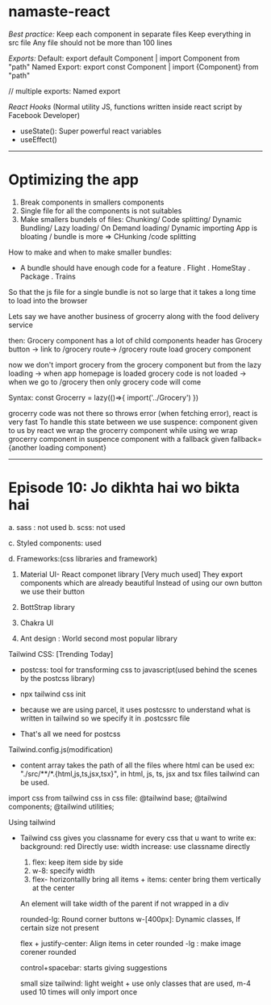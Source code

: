 # namaste-react

_Best practice:_
Keep each component in separate files
Keep everything in src file
Any file should not be more than 100 lines

_Exports:_
Default: export default Component | import Component from "path"
Named Export: export const Component | import {Component} from "path"

// multiple exports: Named export

_React Hooks_
(Normal utility JS, functions written inside react script by Facebook Developer)

- useState(): Super powerful react variables
- useEffect()

---

# Optimizing the app

1. Break components in smallers components
2. Single file for all the components is not suitables
3. Make smallers bundels of files: Chunking/ Code splitting/ Dynamic Bundling/ Lazy loading/ On Demand loading/ Dynamic importing
   App is bloating / bundle is more => CHunking /code splitting

How to make and when to make smaller bundles:

- A bundle should have enough code for a feature
  . Flight
  . HomeStay
  . Package
  . Trains

So that the js file for a single bundle is not so large that it takes a long time to load into the browser

Lets say we have another business of grocerry along with the food delivery service

then: Grocery component has a lot of child components
header has Grocery button -> link to /grocery route-> /grocery route load grocery component

now we don't import grocery from the grocery component but from the lazy loading
-> when app homepage is loaded grocery code is not loaded
-> when we go to /grocery then only grocery code will come

Syntax:
const Grocerry = lazy(()=>{
import('../Grocery')
})

grocerry code was not there so throws error (when fetching error), react is very fast
To handle this state between we use suspence: component given to us by react we wrap the grocerry component while using we wrap grocerry component in suspence component with a fallback given fallback={another loading component}

---

# Episode 10: Jo dikhta hai wo bikta hai

a. sass : not used
b. scss: not used

c. Styled components: used

d. Frameworks:(css libraries and framework)

1. Material UI- React componet library [Very much used]
   They export components which are already beautiful
   Instead of using our own button we use their button

2. BottStrap library
3. Chakra UI
4. Ant design : World second most popular library

Tailwind CSS: [Trending Today]

- postcss: tool for transforming css to javascript(used behind the scenes by the postcss library)
- npx tailwind css init
- because we are using parcel, it uses postcssrc to understand what is written in tailwind so we specify it in .postcssrc file

- That's all we need for postcss

Tailwind.config.js(modification)
- content array takes the path of all the files where html can be used ex: "./src/**/*.{html,js,ts,jsx,tsx}",
in html, js, ts, jsx and tsx files tailwind can be used.

import css from tailwind css in css file:
@tailwind base;
@tailwind components;
@tailwind utilities;


Using tailwind
- Tailwind css gives you classname for every css that u want to write
  ex: background: red Directly use:
  width increase: use classname directly
  1. flex: keep item side by side
  2. w-8: specify width
  3. flex- horizontallly bring all items + items: center bring them vertically at the center 

  An element will take width of the parent if not wrapped in a div

  rounded-lg: Round corner buttons
  w-[400px]: Dynamic classes, If certain size not present
  

  flex + justify-center: Align items in ceter
  rounded -lg : make image corener rounded


  control+spacebar: starts giving suggestions

  small size tailwind: light weight + use only classes that are used, m-4 used 10 times will only import once 
  